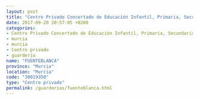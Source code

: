 ```yaml
---
layout: post
title: "Centro Privado Concertado de Educación Infantil, Primaria, Secundaria y Educación Especial FUENTEBLANCA"
date: 2017-09-20 20:57:05 +0200
categories:
- Centro Privado Concertado de Educación Infantil, Primaria, Secundaria y Educación Especial
- murcia
- murcia
- Centro privado
- guarderia
name: "FUENTEBLANCA"
province: "Murcia"
location: "Murcia"
code: "30019350"
type: "Centro privado"
permalink: /guarderias/fuenteblanca.html
---
```

